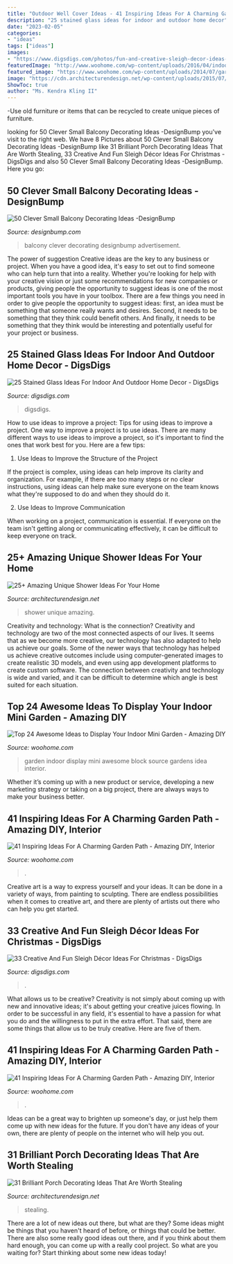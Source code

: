```yaml
---
title: "Outdoor Well Cover Ideas - 41 Inspiring Ideas For A Charming Garden Path"
description: "25 stained glass ideas for indoor and outdoor home decor"
date: "2023-02-05"
categories:
- "ideas"
tags: ["ideas"]
images:
- "https://www.digsdigs.com/photos/fun-and-creative-sleigh-decor-ideas-for-christmas-3-554x831.jpg"
featuredImage: "http://www.woohome.com/wp-content/uploads/2016/04/indoor-garden-projects-13.jpg"
featured_image: "https://www.woohome.com/wp-content/uploads/2014/07/garden-walkway-ideas-19.jpg"
image: "https://cdn.architecturendesign.net/wp-content/uploads/2015/07/AD-Small-Porch-Ideas-18.jpg"
ShowToc: true
author: "Ms. Kendra Kling II"
---
```



-Use old furniture or items that can be recycled to create unique pieces of furniture.

	

		
looking for 50 Clever Small Balcony Decorating Ideas -DesignBump you've visit to the right web. We have 8 Pictures about 50 Clever Small Balcony Decorating Ideas -DesignBump like 31 Brilliant Porch Decorating Ideas That Are Worth Stealing, 33 Creative And Fun Sleigh Décor Ideas For Christmas - DigsDigs and also 50 Clever Small Balcony Decorating Ideas -DesignBump. Here you go:
		
    
## 50 Clever Small Balcony Decorating Ideas -DesignBump

<img loading=lazy src="https://designbump.com/wp-content/uploads/2015/10/small-balcony-decoration219.jpg" onerror="this.onerror=null;this.src='https://tse4.mm.bing.net/th?id=OIP.Md2S7YPoeFD-8UnqO1VO0AHaJ3&amp;pid=15.1';" alt="50 Clever Small Balcony Decorating Ideas -DesignBump">

_Source: designbump.com_

>balcony clever decorating designbump advertisement. 

	

The power of suggestion
Creative ideas are the key to any business or project. When you have a good idea, it's easy to set out to find someone who can help turn that into a reality. Whether you're looking for help with your creative vision or just some recommendations for new companies or products, giving people the opportunity to suggest ideas is one of the most important tools you have in your toolbox.
There are a few things you need in order to give people the opportunity to suggest ideas: first, an idea must be something that someone really wants and desires. Second, it needs to be something that they think could benefit others. And finally, it needs to be something that they think would be interesting and potentially useful for your project or business.

    
## 25 Stained Glass Ideas For Indoor And Outdoor Home Decor - DigsDigs

<img loading=lazy src="https://www.digsdigs.com/photos/stained-glass-decor-ideas-for-indoor-and-outdoor-home-decor-13-554x738.jpg" onerror="this.onerror=null;this.src='https://tse3.mm.bing.net/th?id=OIP.Htizy1jXrhKe2TtBcb-kBwHaJ3&amp;pid=15.1';" alt="25 Stained Glass Ideas For Indoor And Outdoor Home Decor - DigsDigs">

_Source: digsdigs.com_

>digsdigs. 

	

How to use ideas to improve a project: Tips for using ideas to improve a project.
One way to improve a project is to use ideas. There are many different ways to use ideas to improve a project, so it's important to find the ones that work best for you. Here are a few tips:
1. Use Ideas to Improve the Structure of the Project

If the project is complex, using ideas can help improve its clarity and organization. For example, if there are too many steps or no clear instructions, using ideas can help make sure everyone on the team knows what they're supposed to do and when they should do it.

2. Use Ideas to Improve Communication

When working on a project, communication is essential. If everyone on the team isn't getting along or communicating effectively, it can be difficult to keep everyone on track.

    
## 25+ Amazing Unique Shower Ideas For Your Home

<img loading=lazy src="https://cdn.architecturendesign.net/wp-content/uploads/2016/03/AD-Amazing-Unique-Shower-Ideas-For-Your-Home-07.jpg" onerror="this.onerror=null;this.src='https://tse2.mm.bing.net/th?id=OIP.nbiiUnqxj8Pryvd9b0jKzQHaLJ&amp;pid=15.1';" alt="25+ Amazing Unique Shower Ideas For Your Home">

_Source: architecturendesign.net_

>shower unique amazing. 

	

Creativity and technology: What is the connection?
Creativity and technology are two of the most connected aspects of our lives. It seems that as we become more creative, our technology has also adapted to help us achieve our goals. Some of the newer ways that technology has helped us achieve creative outcomes include using computer-generated images to create realistic 3D models, and even using app development platforms to create custom software. The connection between creativity and technology is wide and varied, and it can be difficult to determine which angle is best suited for each situation.

    
## Top 24 Awesome Ideas To Display Your Indoor Mini Garden - Amazing DIY

<img loading=lazy src="http://www.woohome.com/wp-content/uploads/2016/04/indoor-garden-projects-13.jpg" onerror="this.onerror=null;this.src='https://tse4.mm.bing.net/th?id=OIP.Ki_UXHZ1V1w7he8dPZSgBAHaLH&amp;pid=15.1';" alt="Top 24 Awesome Ideas to Display Your Indoor Mini Garden - Amazing DIY">

_Source: woohome.com_

>garden indoor display mini awesome block source gardens idea interior. 

	

Whether it’s coming up with a new product or service, developing a new marketing strategy or taking on a big project, there are always ways to make your business better.

    
## 41 Inspiring Ideas For A Charming Garden Path - Amazing DIY, Interior

<img loading=lazy src="https://www.woohome.com/wp-content/uploads/2014/07/garden-walkway-ideas-33.jpg" onerror="this.onerror=null;this.src='https://tse4.mm.bing.net/th?id=OIP.n-OLG910pYqGDAq3mIBqewHaJR&amp;pid=15.1';" alt="41 Inspiring Ideas For A Charming Garden Path - Amazing DIY, Interior">

_Source: woohome.com_

>. 

	

Creative art is a way to express yourself and your ideas. It can be done in a variety of ways, from painting to sculpting. There are endless possibilities when it comes to creative art, and there are plenty of artists out there who can help you get started.

    
## 33 Creative And Fun Sleigh Décor Ideas For Christmas - DigsDigs

<img loading=lazy src="https://www.digsdigs.com/photos/fun-and-creative-sleigh-decor-ideas-for-christmas-3-554x831.jpg" onerror="this.onerror=null;this.src='https://tse2.mm.bing.net/th?id=OIP.bYsREBxZfGU5clRn9VGGPwHaLH&amp;pid=15.1';" alt="33 Creative And Fun Sleigh Décor Ideas For Christmas - DigsDigs">

_Source: digsdigs.com_

>. 

	

What allows us to be creative?
Creativity is not simply about coming up with new and innovative ideas; it's about getting your creative juices flowing. In order to be successful in any field, it's essential to have a passion for what you do and the willingness to put in the extra effort. That said, there are some things that allow us to be truly creative. Here are five of them.

    
## 41 Inspiring Ideas For A Charming Garden Path - Amazing DIY, Interior

<img loading=lazy src="https://www.woohome.com/wp-content/uploads/2014/07/garden-walkway-ideas-19.jpg" onerror="this.onerror=null;this.src='https://tse3.mm.bing.net/th?id=OIP.E8RIcpqsn0pqghSajUqeeAHaMS&amp;pid=15.1';" alt="41 Inspiring Ideas For A Charming Garden Path - Amazing DIY, Interior">

_Source: woohome.com_

>. 

	

Ideas can be a great way to brighten up someone's day, or just help them come up with new ideas for the future. If you don't have any ideas of your own, there are plenty of people on the internet who will help you out.

    
## 31 Brilliant Porch Decorating Ideas That Are Worth Stealing

<img loading=lazy src="https://cdn.architecturendesign.net/wp-content/uploads/2015/07/AD-Small-Porch-Ideas-18.jpg" onerror="this.onerror=null;this.src='https://tse2.mm.bing.net/th?id=OIP.ThESZzsPTekhO-QxcGw6DwHaJ4&amp;pid=15.1';" alt="31 Brilliant Porch Decorating Ideas That Are Worth Stealing">

_Source: architecturendesign.net_

>stealing. 

	

There are a lot of new ideas out there, but what are they? Some ideas might be things that you haven't heard of before, or things that could be better. There are also some really good ideas out there, and if you think about them hard enough, you can come up with a really cool project. So what are you waiting for? Start thinking about some new ideas today!

